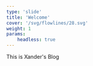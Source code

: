 ```yaml
---
type: 'slide'
title: 'Welcome'
cover: '/svg/flowlines/28.svg'
weight: 1
params:
    headless: true
---
```


This is Xander's Blog